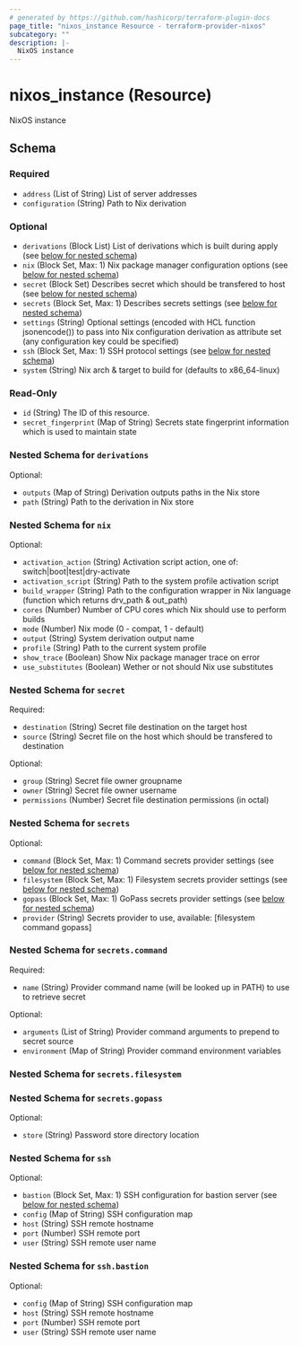 ```yaml
---
# generated by https://github.com/hashicorp/terraform-plugin-docs
page_title: "nixos_instance Resource - terraform-provider-nixos"
subcategory: ""
description: |-
  NixOS instance
---
```


# nixos_instance (Resource)

NixOS instance



<!-- schema generated by tfplugindocs -->
## Schema

### Required

- `address` (List of String) List of server addresses
- `configuration` (String) Path to Nix derivation

### Optional

- `derivations` (Block List) List of derivations which is built during apply (see [below for nested schema](#nestedblock--derivations))
- `nix` (Block Set, Max: 1) Nix package manager configuration options (see [below for nested schema](#nestedblock--nix))
- `secret` (Block Set) Describes secret which should be transfered to host (see [below for nested schema](#nestedblock--secret))
- `secrets` (Block Set, Max: 1) Describes secrets settings (see [below for nested schema](#nestedblock--secrets))
- `settings` (String) Optional settings (encoded with HCL function jsonencode()) to pass into Nix configuration derivation as attribute set (any configuration key could be specified)
- `ssh` (Block Set, Max: 1) SSH protocol settings (see [below for nested schema](#nestedblock--ssh))
- `system` (String) Nix arch & target to build for (defaults to x86_64-linux)

### Read-Only

- `id` (String) The ID of this resource.
- `secret_fingerprint` (Map of String) Secrets state fingerprint information which is used to maintain state

<a id="nestedblock--derivations"></a>
### Nested Schema for `derivations`

Optional:

- `outputs` (Map of String) Derivation outputs paths in the Nix store
- `path` (String) Path to the derivation in Nix store


<a id="nestedblock--nix"></a>
### Nested Schema for `nix`

Optional:

- `activation_action` (String) Activation script action, one of: switch|boot|test|dry-activate
- `activation_script` (String) Path to the system profile activation script
- `build_wrapper` (String) Path to the configuration wrapper in Nix language (function which returns drv_path & out_path)
- `cores` (Number) Number of CPU cores  which Nix should use to perform builds
- `mode` (Number) Nix mode (0 - compat, 1 - default)
- `output` (String) System derivation output name
- `profile` (String) Path to the current system profile
- `show_trace` (Boolean) Show Nix package manager trace on error
- `use_substitutes` (Boolean) Wether or not should Nix use substitutes


<a id="nestedblock--secret"></a>
### Nested Schema for `secret`

Required:

- `destination` (String) Secret file destination on the target host
- `source` (String) Secret file on the host which should be transfered to destination

Optional:

- `group` (String) Secret file owner groupname
- `owner` (String) Secret file owner username
- `permissions` (Number) Secret file destination permissions (in octal)


<a id="nestedblock--secrets"></a>
### Nested Schema for `secrets`

Optional:

- `command` (Block Set, Max: 1) Command secrets provider settings (see [below for nested schema](#nestedblock--secrets--command))
- `filesystem` (Block Set, Max: 1) Filesystem secrets provider settings (see [below for nested schema](#nestedblock--secrets--filesystem))
- `gopass` (Block Set, Max: 1) GoPass secrets provider settings (see [below for nested schema](#nestedblock--secrets--gopass))
- `provider` (String) Secrets provider to use, available: [filesystem command gopass]

<a id="nestedblock--secrets--command"></a>
### Nested Schema for `secrets.command`

Required:

- `name` (String) Provider command name (will be looked up in PATH) to use to retrieve secret

Optional:

- `arguments` (List of String) Provider command arguments to prepend to secret source
- `environment` (Map of String) Provider command environment variables


<a id="nestedblock--secrets--filesystem"></a>
### Nested Schema for `secrets.filesystem`


<a id="nestedblock--secrets--gopass"></a>
### Nested Schema for `secrets.gopass`

Optional:

- `store` (String) Password store directory location



<a id="nestedblock--ssh"></a>
### Nested Schema for `ssh`

Optional:

- `bastion` (Block Set, Max: 1) SSH configuration for bastion server (see [below for nested schema](#nestedblock--ssh--bastion))
- `config` (Map of String) SSH configuration map
- `host` (String) SSH remote hostname
- `port` (Number) SSH remote port
- `user` (String) SSH remote user name

<a id="nestedblock--ssh--bastion"></a>
### Nested Schema for `ssh.bastion`

Optional:

- `config` (Map of String) SSH configuration map
- `host` (String) SSH remote hostname
- `port` (Number) SSH remote port
- `user` (String) SSH remote user name


